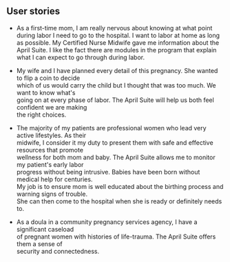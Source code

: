 ## User stories   

* As a first-time mom, I am really nervous about knowing at what point during labor I need to go to the hospital.  I want to labor at home as long as possible.  My Certified Nurse Midwife gave me information about the April Suite.  I like the fact there are modules in the program that explain what I can expect to go through during labor.


* My wife and I have planned every detail of this pregnancy.  She wanted to flip a coin to decide  
which of us would carry the child but I thought that was too much.  We want to know what's  
going on at every phase of labor.  The April Suite will help us both feel confident we are making  
the right choices.


* The majority of my patients are professional women who lead very active lifestyles.  As their  
midwife, I consider it my duty to present them with safe and effective resources that promote  
wellness for both mom and baby.  The April Suite allows me to monitor my patient's early labor  
progress without being intrusive.  Babies have been born without medical help for centuries.  
My job is to ensure mom is well educated about the birthing process and warning signs of trouble.  
She can then come to the hospital when she is ready or definitely needs to.


* As a doula in a community pregnancy services agency, I have a significant caseload  
of pregnant women with histories of life-trauma.  The April Suite offers them a sense of  
security and connectedness.
